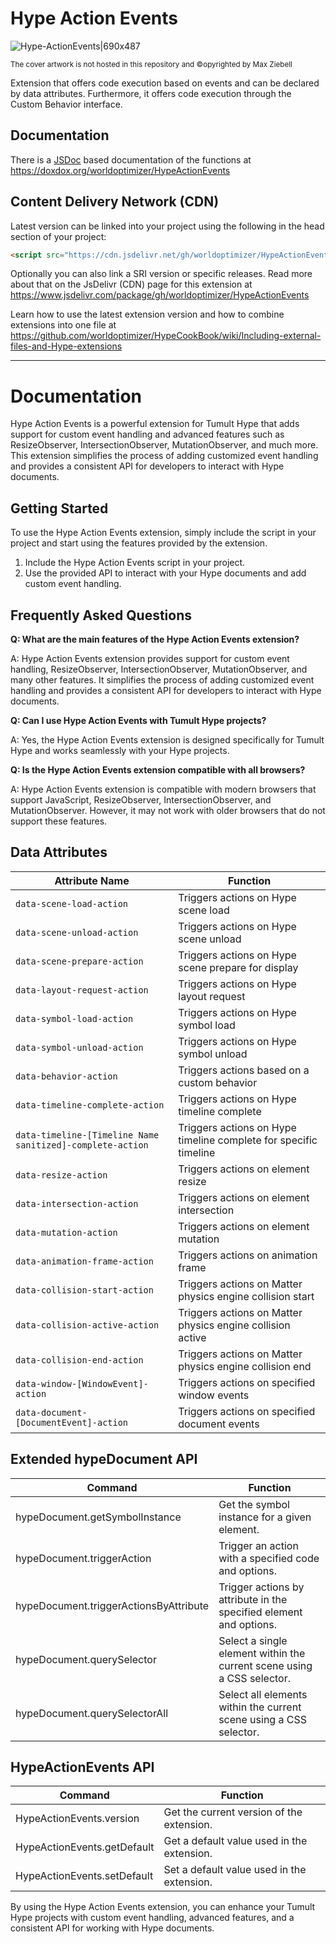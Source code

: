 # Hype Action Events

![Hype-ActionEvents|690x487](https://playground.maxziebell.de/Hype/ActionEvents/HypeActionEvents.jpg)

<sup>The cover artwork is not hosted in this repository and &copy;opyrighted by Max Ziebell</sup>

Extension that offers code execution based on events and can be declared by data attributes. Furthermore, it offers code execution through the Custom Behavior interface.


## Documentation

There is a [JSDoc](https://en.wikipedia.org/wiki/JSDoc) based documentation of the functions at https://doxdox.org/worldoptimizer/HypeActionEvents

Content Delivery Network (CDN)
--

Latest version can be linked into your project using the following in the head section of your project:

```html
<script src="https://cdn.jsdelivr.net/gh/worldoptimizer/HypeActionEvents/HypeActionEvents.min.js"></script>
```
Optionally you can also link a SRI version or specific releases. 
Read more about that on the JsDelivr (CDN) page for this extension at https://www.jsdelivr.com/package/gh/worldoptimizer/HypeActionEvents

Learn how to use the latest extension version and how to combine extensions into one file at
https://github.com/worldoptimizer/HypeCookBook/wiki/Including-external-files-and-Hype-extensions


---

# Documentation

Hype Action Events is a powerful extension for Tumult Hype that adds support for custom event handling and advanced features such as ResizeObserver, IntersectionObserver, MutationObserver, and much more. This extension simplifies the process of adding customized event handling and provides a consistent API for developers to interact with Hype documents.

## Getting Started

To use the Hype Action Events extension, simply include the script in your project and start using the features provided by the extension.

1. Include the Hype Action Events script in your project.
2. Use the provided API to interact with your Hype documents and add custom event handling.

## Frequently Asked Questions

**Q: What are the main features of the Hype Action Events extension?**

A: Hype Action Events extension provides support for custom event handling, ResizeObserver, IntersectionObserver, MutationObserver, and many other features. It simplifies the process of adding customized event handling and provides a consistent API for developers to interact with Hype documents.

**Q: Can I use Hype Action Events with Tumult Hype projects?**

A: Yes, the Hype Action Events extension is designed specifically for Tumult Hype and works seamlessly with your Hype projects.

**Q: Is the Hype Action Events extension compatible with all browsers?**

A: Hype Action Events extension is compatible with modern browsers that support JavaScript, ResizeObserver, IntersectionObserver, and MutationObserver. However, it may not work with older browsers that do not support these features.

## Data Attributes

| Attribute Name | Function |
| -------------- | -------- |
| `data-scene-load-action` | Triggers actions on Hype scene load |
| `data-scene-unload-action` | Triggers actions on Hype scene unload |
| `data-scene-prepare-action` | Triggers actions on Hype scene prepare for display |
| `data-layout-request-action` | Triggers actions on Hype layout request |
| `data-symbol-load-action` | Triggers actions on Hype symbol load |
| `data-symbol-unload-action` | Triggers actions on Hype symbol unload |
| `data-behavior-action` | Triggers actions based on a custom behavior |
| `data-timeline-complete-action` | Triggers actions on Hype timeline complete |
| `data-timeline-[Timeline Name sanitized]-complete-action` | Triggers actions on Hype timeline complete for specific timeline |
| `data-resize-action` | Triggers actions on element resize |
| `data-intersection-action` | Triggers actions on element intersection |
| `data-mutation-action` | Triggers actions on element mutation |
| `data-animation-frame-action` | Triggers actions on animation frame |
| `data-collision-start-action` | Triggers actions on Matter physics engine collision start |
| `data-collision-active-action` | Triggers actions on Matter physics engine collision active |
| `data-collision-end-action` | Triggers actions on Matter physics engine collision end |
| `data-window-[WindowEvent]-action` | Triggers actions on specified window events |
| `data-document-[DocumentEvent]-action` | Triggers actions on specified document events |

## Extended hypeDocument API

| Command                             | Function                                                                 |
|-------------------------------------|--------------------------------------------------------------------------|
| hypeDocument.getSymbolInstance      | Get the symbol instance for a given element.                             |
| hypeDocument.triggerAction          | Trigger an action with a specified code and options.                     |
| hypeDocument.triggerActionsByAttribute | Trigger actions by attribute in the specified element and options.    |
| hypeDocument.querySelector          | Select a single element within the current scene using a CSS selector.  |
| hypeDocument.querySelectorAll       | Select all elements within the current scene using a CSS selector.      |

## HypeActionEvents API

| Command              | Function                                              |
|----------------------|-------------------------------------------------------|
| HypeActionEvents.version  | Get the current version of the extension.          |
| HypeActionEvents.getDefault | Get a default value used in the extension.       |
| HypeActionEvents.setDefault | Set a default value used in the extension.       |

By using the Hype Action Events extension, you can enhance your Tumult Hype projects with custom event handling, advanced features, and a consistent API for working with Hype documents.
